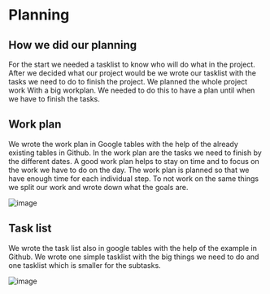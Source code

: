
# Planning

## How we did our planning
For the start we needed a tasklist to know who will do what in the project. After we decided what our project would be we wrote our tasklist with the tasks we need to do to finish the project. We planned the whole project work With a big workplan. We needed to do this to have a plan until when we have to finish the tasks.

## Work plan
We wrote the work plan in Google tables with the help of the already existing tables in Github. In the work plan are the tasks we need to finish by the different dates. A good work plan helps to stay on time and to focus on the work we have to do on the day. The work plan is planned so that we have enough time for each individual step. To not work on the same things we split our work and wrote down what the goals are.


![image](https://user-images.githubusercontent.com/112397910/193600437-8b414929-5fe3-4b45-b78a-7caedea1ba36.png)

## Task list 
We wrote the task list also in google tables with the help of the example in Github. We wrote one simple tasklist with the big things we need to do and one tasklist which is smaller for the subtasks. 



![image](https://user-images.githubusercontent.com/112397910/197521075-3027c40c-6367-481f-9033-912c9abb410c.png)


        
